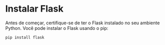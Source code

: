 # Instalar Flask

Antes de começar, certifique-se de ter o Flask instalado no seu ambiente Python. Você pode instalar o Flask usando o pip:

```
pip install flask
```
